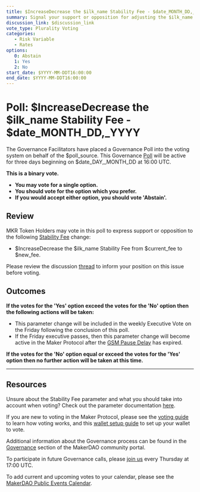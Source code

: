 ```yaml
---
title: $IncreaseDecrease the $ilk_name Stability Fee - $date_MONTH_DD,_YYYY
summary: Signal your support or opposition for adjusting the $ilk_name Stability Fee to from $current_fee to $new_fee.
discussion_link: $discussion_link
vote_type: Plurality Voting
categories:
   - Risk Variable
   - Rates
options:
   0: Abstain
   1: Yes
   2: No
start_date: $YYYY-MM-DDT16:00:00
end_date: $YYYY-MM-DDT16:00:00
---
```

# Poll: $IncreaseDecrease the $ilk_name Stability Fee - $date_MONTH_DD,_YYYY

The Governance Facilitators have placed a Governance Poll into the voting system on behalf of the $poll_source. This Governance [Poll](https://community-development.makerdao.com/en/learn/governance/on-chain-gov) will be active for three days beginning on $date_DAY,_MONTH_DD at 16:00 UTC.

**This is a binary vote.**
- **You may vote for a single option.**
- **You should vote for the option which you prefer.**
- **If you would accept either option, you should vote 'Abstain'.**

## Review

MKR Token Holders may vote in this poll to express support or opposition to the following [Stability Fee](https://manual.makerdao.com/parameter-index/vault-risk/param-stability-fee) change:
* $IncreaseDecrease the $ilk_name Stability Fee from $current_fee to $new_fee.

Please review the discussion [thread]($discussion_link) to inform your position on this issue before voting.

## Outcomes

**If the votes for the 'Yes' option exceed the votes for the 'No' option then the following actions will be taken:**
* This parameter change will be included in the weekly Executive Vote on the Friday following the conclusion of this poll.
* If the Friday executive passes, then this parameter change will become active in the Maker Protocol after the [GSM Pause Delay](https://manual.makerdao.com/parameter-index/core/param-gsm-pause-delay) has expired.

**If the votes for the 'No' option equal or exceed the votes for the 'Yes' option then no further action will be taken at this time.**

---

## Resources

Unsure about the Stability Fee parameter and what you should take into account when voting? Check out the parameter documentation [here](https://manual.makerdao.com/parameter-index/vault-risk/param-stability-fee).

If you are new to voting in the Maker Protocol, please see the [voting guide](https://community-development.makerdao.com/en/learn/governance/how-voting-works/) to learn how voting works, and this [wallet setup guide](https://community-development.makerdao.com/en/learn/governance/voting-setup/) to set up your wallet to vote.

Additional information about the Governance process can be found in the [Governance](https://community-development.makerdao.com/en/learn/governance) section of the MakerDAO community portal.

To participate in future Governance calls, please [join us](https://github.com/makerdao/community/tree/master/governance/governance-and-risk-meetings) every Thursday at 17:00 UTC.

To add current and upcoming votes to your calendar, please see the [MakerDAO Public Events Calendar](https://calendar.google.com/calendar/embed?src=makerdao.com_3efhm2ghipksegl009ktniomdk%40group.calendar.google.com&ctz=UTC&mode=week&showCalendars=0&showPrint=0).
